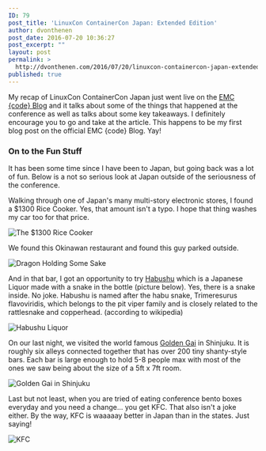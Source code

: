 ```yaml
---
ID: 79
post_title: 'LinuxCon ContainerCon Japan: Extended Edition'
author: dvonthenen
post_date: 2016-07-20 10:36:27
post_excerpt: ""
layout: post
permalink: >
  http://dvonthenen.com/2016/07/20/linuxcon-containercon-japan-extended/
published: true
---
```

My recap of LinuxCon ContainerCon Japan just went live on the [EMC {code} Blog][1] and it talks about some of the things that happened at the conference as well as talks about some key takeaways. I definitely encourage you to go and take at the article. This happens to be my first blog post on the official EMC {code} Blog. Yay!

### On to the Fun Stuff

It has been some time since I have been to Japan, but going back was a lot of fun. Below is a not so serious look at Japan outside of the seriousness of the conference.

Walking through one of Japan's many multi-story electronic stores, I found a $1300 Rice Cooker. Yes, that amount isn't a typo. I hope that thing washes my car too for that price.

![The $1300 Rice Cooker][2]

We found this Okinawan restaurant and found this guy parked outside.

![Dragon Holding Some Sake][3]

And in that bar, I got an opportunity to try [Habushu][4] which is a Japanese Liquor made with a snake in the bottle (picture below). Yes, there is a snake inside. No joke. Habushu is named after the habu snake, Trimeresurus flavoviridis, which belongs to the pit viper family and is closely related to the rattlesnake and copperhead. (according to wikipedia)

![Habushu Liquor][5]

On our last night, we visited the world famous [Golden Gai][6] in Shinjuku. It is roughly six alleys connected together that has over 200 tiny shanty-style bars. Each bar is large enough to hold 5-8 people max with most of the ones we saw being about the size of a 5ft x 7ft room.

![Golden Gai in Shinjuku][7]

Last but not least, when you are tried of eating conference bento boxes everyday and you need a change... you get KFC. That also isn't a joke either. By the way, KFC is waaaaay better in Japan than in the states. Just saying!

![KFC][8]

 [1]: https://blog.emccode.com/2016/07/20/linuxcon-japan-wrap-up/
 [2]: https://raw.githubusercontent.com/dvonthenen/blog/master/images/ricecooker.jpg
 [3]: https://raw.githubusercontent.com/dvonthenen/blog/master/images/okinawanbar.jpg
 [4]: https://en.wikipedia.org/wiki/Habushu
 [5]: https://raw.githubusercontent.com/dvonthenen/blog/master/images/snakewine.jpg
 [6]: https://en.wikipedia.org/wiki/Shinjuku_Golden_Gai
 [7]: https://raw.githubusercontent.com/dvonthenen/blog/master/images/goldengai.jpg
 [8]: https://raw.githubusercontent.com/dvonthenen/blog/master/images/kfc.jpg